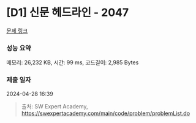 # [D1] 신문 헤드라인 - 2047 

[문제 링크](https://swexpertacademy.com/main/code/problem/problemDetail.do?contestProbId=AV5QKsLaAy0DFAUq) 

### 성능 요약

메모리: 26,232 KB, 시간: 99 ms, 코드길이: 2,985 Bytes

### 제출 일자

2024-04-28 16:39



> 출처: SW Expert Academy, https://swexpertacademy.com/main/code/problem/problemList.do